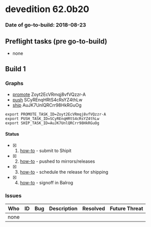 # devedition 62.0b20

### Date of go-to-build: 2018-08-23

## Preflight tasks (pre go-to-build)
- none

## Build 1  

### Graphs
* [promote](https://tools.taskcluster.net/push-inspector/#/Zoyt2EcVRmqj8vfVQzzr-A) Zoyt2EcVRmqj8vfVQzzr-A
* [push](https://tools.taskcluster.net/push-inspector/#/SCyREnqHRtS4cRsYZ4thLw) SCyREnqHRtS4cRsYZ4thLw
* [ship](https://tools.taskcluster.net/push-inspector/#/AuJK7UnlQRCrr98HkRGuOg) AuJK7UnlQRCrr98HkRGuOg
```
export PROMOTE_TASK_ID=Zoyt2EcVRmqj8vfVQzzr-A
export PUSH_TASK_ID=SCyREnqHRtS4cRsYZ4thLw
export SHIP_TASK_ID=AuJK7UnlQRCrr98HkRGuOg
```


#### Status
- [x] 1.  [how-to](https://wiki.mozilla.org/Release:Release_Automation_on_Mercurial:Starting_a_Release#Submit_to_Ship_It)  - submit to Shipit
- [x] 2.  [how-to](https://github.com/mozilla-releng/releasewarrior-2.0/blob/master/docs/release-promotion/desktop/howto.md#push-artifacts-to-releases-directory)  - pushed to mirrors/releases
- [x] 3.  [how-to](https://github.com/mozilla-releng/releasewarrior-2.0/blob/master/docs/release-promotion/desktop/howto.md#ship-the-release)  - schedule the release for shipping
- [x] 4.  [how-to](https://github.com/mozilla-releng/releasewarrior-2.0/blob/master/docs/release-promotion/desktop/howto.md#obtain-sign-offs-for-changes)  - signoff in Balrog

### Issues
| Who                 | ID               | Bug                                                                 | Description                | Resolved                | Future Threat                |
| ------------------- | ---------------- | ------------------------------------------------------------------- | -------------------------- | ----------------------- | ---------------------------- |
| none | | | | | |

